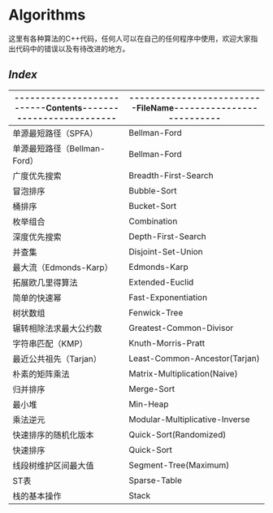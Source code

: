 # Algorithms
这里有各种算法的C++代码，任何人可以在自己的任何程序中使用，欢迎大家指出代码中的错误以及有待改进的地方。
## *Index*
| --------------------------Contents-------------------------- | --------------------------FileName-------------------------- |
| ------------------------------------------------------------ | ------------------------------------------------------------ |
| 单源最短路径（SPFA） | Bellman-Ford |
| 单源最短路径（Bellman-Ford） | Bellman-Ford |
| 广度优先搜索 | Breadth-First-Search |
| 冒泡排序 | Bubble-Sort |
| 桶排序 | Bucket-Sort |
| 枚举组合 | Combination |
| 深度优先搜索 | Depth-First-Search |
| 并查集  | Disjoint-Set-Union |
| 最大流（Edmonds-Karp） | Edmonds-Karp |
| 拓展欧几里得算法 | Extended-Euclid |
| 简单的快速幂 | Fast-Exponentiation |
| 树状数组 | Fenwick-Tree |
| 辗转相除法求最大公约数 | Greatest-Common-Divisor |
| 字符串匹配（KMP） | Knuth-Morris-Pratt |
| 最近公共祖先（Tarjan） | Least-Common-Ancestor(Tarjan) |
| 朴素的矩阵乘法 | Matrix-Multiplication(Naive) |
| 归并排序 | Merge-Sort |
| 最小堆 | Min-Heap |
| 乘法逆元 | Modular-Multiplicative-Inverse |
| 快速排序的随机化版本 | Quick-Sort(Randomized) |
| 快速排序 | Quick-Sort |
| 线段树维护区间最大值 | Segment-Tree(Maximum) |
| ST表 | Sparse-Table |
| 栈的基本操作 | Stack |
